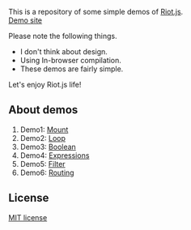 This is a repository of some simple demos of [Riot.js](http://riotjs.com/).  
[Demo site](http://www34.atpages.jp/clown3130/riot-demos/)

Please note the following things.

- I don't think about design.
- Using In-browser compilation.
- These demos are fairly simple.

Let's enjoy Riot.js life!


## About demos
1. Demo1: [Mount](https://github.com/k-kuwahara/riot-demos/blob/master/demo1/index.html)
2. Demo2: [Loop](https://github.com/k-kuwahara/riot-demos/blob/master/demo2/index.html)
3. Demo3: [Boolean](https://github.com/k-kuwahara/riot-demos/blob/master/demo3/index.html)
4. Demo4: [Expressions](https://github.com/k-kuwahara/riot-demos/blob/master/demo4/index.html)
5. Demo5: [Filter](https://github.com/k-kuwahara/riot-demos/blob/master/demo5/index.html)
6. Demo6: [Routing](https://github.com/k-kuwahara/riot-demos/blob/master/demo6/index.html)

## License
[MIT license](https://github.com/k-kuwahara/riot-demos/blob/master/LICENSE.md)
